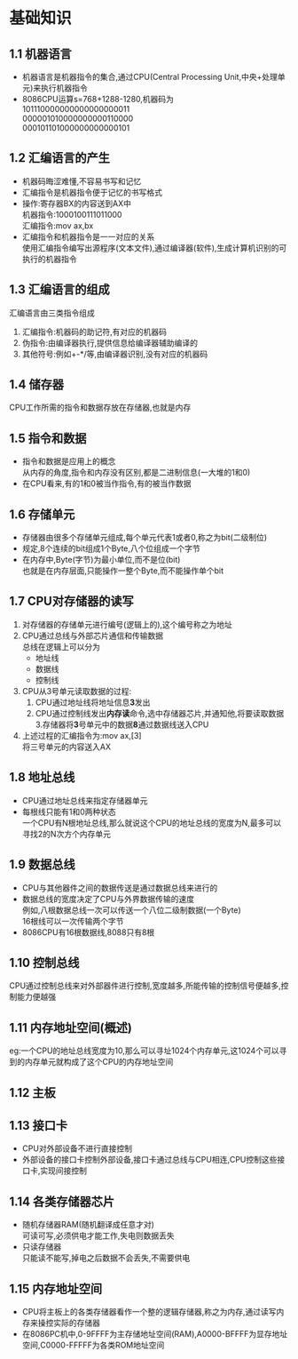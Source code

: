 # 基础知识

## 1.1 机器语言

+ 机器语言是机器指令的集合,通过CPU(Central Processing Unit,中央+处理单元)来执行机器指令
+ 8086CPU运算s=768+1288-1280,机器码为  
101110000000000000000011  
000001010000000000110000  
000101101000000000000101

## 1.2 汇编语言的产生

+ 机器码晦涩难懂,不容易书写和记忆
+ 汇编指令是机器指令便于记忆的书写格式
+ 操作:寄存器BX的内容送到AX中  
机器指令:1000100111011000  
汇编指令:mov ax,bx
+ 汇编指令和机器指令是一一对应的关系  
使用汇编指令编写出源程序(文本文件),通过编译器(软件),生成计算机识别的可执行的机器指令

## 1.3 汇编语言的组成

汇编语言由三类指令组成

1. 汇编指令:机器码的助记符,有对应的机器码
2. 伪指令:由编译器执行,提供信息给编译器辅助编译的
3. 其他符号:例如+-*/等,由编译器识别,没有对应的机器码

## 1.4 储存器

CPU工作所需的指令和数据存放在存储器,也就是内存

## 1.5 指令和数据

+ 指令和数据是应用上的概念  
从内存的角度,指令和内存没有区别,都是二进制信息(一大堆的1和0)
+ 在CPU看来,有的1和0被当作指令,有的被当作数据

## 1.6 存储单元

+ 存储器由很多个存储单元组成,每个单元代表1或者0,称之为bit(二级制位)
+ 规定,8个连续的bit组成1个Byte,八个位组成一个字节
+ 在内存中,Byte(字节)为最小单位,而不是位(bit)  
也就是在内存层面,只能操作一整个Byte,而不能操作单个bit

## 1.7 CPU对存储器的读写

1. 对存储器的存储单元进行编号(逻辑上的),这个编号称之为地址
2. CPU通过总线与外部芯片通信和传输数据  
总线在逻辑上可以分为
    + 地址线
    + 数据线
    + 控制线
3. CPU从3号单元读取数据的过程:
    1. CPU通过地址线将地址信息**3**发出
    2. CPU通过控制线发出**内存读**命令,选中存储器芯片,并通知他,将要读取数据
    3.存储器将**3**号单元中的数据**8**通过数据线送入CPU
4. 上述过程的汇编指令为:mov ax,[3]  
将三号单元的内容送入AX

## 1.8 地址总线

+ CPU通过地址总线来指定存储器单元
+ 每根线只能有1和0两种状态  
一个CPU有N根地址总线,那么就说这个CPU的地址总线的宽度为N,最多可以寻找2的N次方个内存单元

## 1.9 数据总线

+ CPU与其他器件之间的数据传送是通过数据总线来进行的
+ 数据总线的宽度决定了CPU与外界数据传输的速度  
例如,八根数据总线一次可以传送一个八位二级制数据(一个Byte)  
16根线可以一次传输两个字节
+ 8086CPU有16根数据线,8088只有8根

## 1.10 控制总线

CPU通过控制总线来对外部器件进行控制,宽度越多,所能传输的控制信号便越多,控制能力便越强

## 1.11 内存地址空间(概述)

eg:一个CPU的地址总线宽度为10,那么可以寻址1024个内存单元,这1024个可以寻到的内存单元就构成了这个CPU的内存地址空间

## 1.12 主板

## 1.13 接口卡

+ CPU对外部设备不进行直接控制
+ 外部设备的接口卡控制外部设备,接口卡通过总线与CPU相连,CPU控制这些接口卡,实现间接控制

## 1.14 各类存储器芯片

+ 随机存储器RAM(随机翻译成任意才对)  
可读可写,必须供电才能工作,失电则数据丢失
+ 只读存储器  
只能读不能写,掉电之后数据不会丢失,不需要供电

## 1.15 内存地址空间

+ CPU将主板上的各类存储器看作一个整的逻辑存储器,称之为内存,通过读写内存来操控实际的存储器
+ 在8086PC机中,0-9FFFF为主存储地址空间(RAM),A0000-BFFFF为显存地址空间,C0000-FFFFF为各类ROM地址空间
